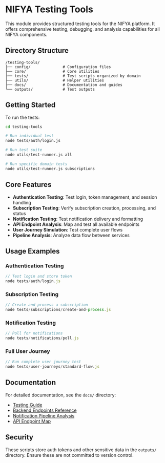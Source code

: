 # NIFYA Testing Tools

This module provides structured testing tools for the NIFYA platform. It offers comprehensive testing, debugging, and analysis capabilities for all NIFYA components.

## Directory Structure

```
/testing-tools/
├── config/              # Configuration files
├── core/                # Core utilities
├── tests/               # Test scripts organized by domain
├── utils/               # Helper utilities
├── docs/                # Documentation and guides
└── outputs/             # Test outputs
```

## Getting Started

To run the tests:

```bash
cd testing-tools

# Run individual test
node tests/auth/login.js

# Run test suite
node utils/test-runner.js all

# Run specific domain tests
node utils/test-runner.js subscriptions
```

## Core Features

- **Authentication Testing**: Test login, token management, and session handling
- **Subscription Testing**: Verify subscription creation, processing, and status
- **Notification Testing**: Test notification delivery and formatting
- **API Endpoint Analysis**: Map and test all available endpoints
- **User Journey Simulation**: Test complete user flows
- **Pipeline Analysis**: Analyze data flow between services

## Usage Examples

### Authentication Testing

```javascript
// Test login and store token
node tests/auth/login.js
```

### Subscription Testing

```javascript
// Create and process a subscription
node tests/subscriptions/create-and-process.js
```

### Notification Testing

```javascript
// Poll for notifications
node tests/notifications/poll.js
```

### Full User Journey

```javascript
// Run complete user journey test
node tests/user-journeys/standard-flow.js
```

## Documentation

For detailed documentation, see the `docs/` directory:

- [Testing Guide](docs/TESTING-GUIDE.md)
- [Backend Endpoints Reference](docs/backend-endpoints-reference.md)
- [Notification Pipeline Analysis](docs/findings/NOTIFICATION-PIPELINE-CONCLUSIONS.md)
- [API Endpoint Map](docs/findings/API-ENDPOINT-MAP.md)

## Security

These scripts store auth tokens and other sensitive data in the `outputs/` directory. Ensure these are not committed to version control.
